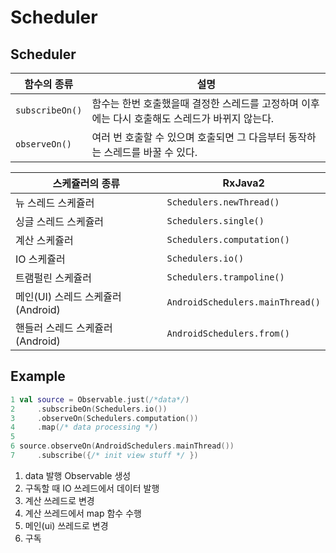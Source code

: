 # Scheduler

## Scheduler

함수의 종류 | 설명
--- | ---
`subscribeOn()` | 함수는 한번 호출했을때 결정한 스레드를 고정하며 이후에는 다시 호출해도 스레드가 바뀌지 않는다.
`observeOn()` | 여러 번 호출할 수 있으며 호출되면 그 다음부터 동작하는 스레드를 바꿀 수 있다.

스케쥴러의 종류 | RxJava2 
--- | --- 
뉴 스레드 스케쥴러 | `Schedulers.newThread()`
싱글 스레드 스케쥴러 | `Schedulers.single()`
계산 스케쥴러 | `Schedulers.computation()`
IO 스케쥴러 | `Schedulers.io()`
트램펄린 스케쥴러 | `Schedulers.trampoline()`
메인(UI) 스레드 스케쥴러 (Android) | `AndroidSchedulers.mainThread()`
핸들러 스레드 스케쥴러 (Android) | `AndroidSchedulers.from()`

## Example

```kotlin
1 val source = Observable.just(/*data*/)
2     .subscribeOn(Schedulers.io())
3     .observeOn(Schedulers.computation())
4     .map(/* data processing */)
5
6 source.observeOn(AndroidSchedulers.mainThread())
7     .subscribe({/* init view stuff */ })
```

1. data 발행 Observable 생성
2. 구독할 때 IO 쓰레드에서 데이터 발행
3. 계산 쓰레드로 변경
4. 계산 쓰레드에서 map 함수 수행
6. 메인(ui) 쓰레드로 변경
7. 구독